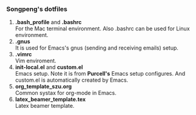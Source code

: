 ### Songpeng's dotfiles
1. **.bash_profile** and **.bashrc**  
   For the Mac terminal environment. Also .bashrc can be used for
   Linux environment.
2. **.gnus**  
   It is used for Emacs's gnus (sending and receiving emails) setup.
3. **.vimrc**  
   Vim enviroment.
4. **init-local.el** and **custom.el**  
   Emacs setup. Note it is from **Purcell's** Emacs setup configures.
   And custom.el is automatically created by Emacs.
5. **org_template_szu.org**  
   Common systax for org-mode in Emacs.
6. **latex_beamer_template.tex**  
   Latex beamer template. 
